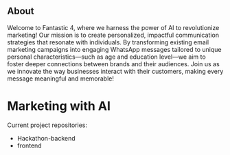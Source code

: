 ## About

Welcome to Fantastic 4, where we harness the power of AI to revolutionize marketing! Our mission is to create personalized, impactful communication strategies that resonate with individuals. By transforming existing email marketing campaigns into engaging WhatsApp messages tailored to unique personal characteristics—such as age and education level—we aim to foster deeper connections between brands and their audiences. Join us as we innovate the way businesses interact with their customers, making every message meaningful and memorable!


# Marketing with AI

Current project repositories:
- Hackathon-backend
- frontend


<!--

**Here are some ideas to get you started:**

🙋‍♀️ A short introduction - what is your organization all about?
🌈 Contribution guidelines - how can the community get involved?
👩‍💻 Useful resources - where can the community find your docs? Is there anything else the community should know?
🍿 Fun facts - what does your team eat for breakfast?
🧙 Remember, you can do mighty things with the power of [Markdown](https://docs.github.com/github/writing-on-github/getting-started-with-writing-and-formatting-on-github/basic-writing-and-formatting-syntax)
-->

